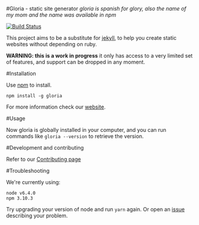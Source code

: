 #Gloria - static site generator
*gloria is spanish for glory, also the name of my mom and the name was available in npm*

[![Build Status](https://travis-ci.org/gloriajs/gloria.svg?branch=master)](https://travis-ci.org/dvidsilva/gloria)

This project aims to be a substitute for
[jekyll](https://jekyllrb.com/), to help you
create static websites without depending on ruby.

**WARNING: this is a work in progress** it only has
access to a very limited set of features, and support can be
dropped in any moment.

#Installation

Use [npm](https://www.npmjs.com) to install.

```
npm install -g gloria
```

For more information check our [website](https://gloriajs.com).

#Usage

Now gloria is globally installed in your computer, and you can run commands
like `gloria --version` to retrieve the version.

#Development and contributing

Refer to our [Contributing page](CONTRIBUTING.md)

#Troubleshooting

We're currently using:

```
node v6.4.0
npm 3.10.3
```

Try upgrading your version of node and run `yarn` again. Or open
an [issue](https://github.com/gloriajs/gloria/issues) describing your problem.
